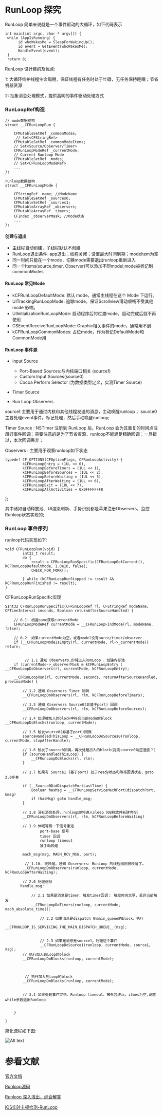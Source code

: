 # RunLoop 探究

RunLoop  简单来说就是一个事件驱动的大循环，如下代码表示

	int main(int argc, char * argv[]) {
     while (AppIsRunning) {
          id whoWakesMe = SleepForWakingUp();
          id event = GetEvent(whoWakesMe);
          HandleEvent(event);
     }
     return 0;

RunLoop 设计目的及优点:

1: 大循环维护线程生命周期，保证线程有任务时处于忙碌，无任务保持睡眠；节省机器资源

2: 抽象消息处理模式，提供高明的事件驱动处理方式


### RunLoopRef构造
	
	
		
	// mode数据结构
	struct __CFRunLoopRun {
 
	    CFMutableSetRef _commonModes;
	     // Set<CFStringRef>
	    CFMutableSetRef _commonModeItems; 
	    // Set<Source/Observer/Timer>
	    CFRunLoopModeRef _currentMode; 
	    // Current Runloop Mode
	    CFMutableSetRef _modes; 
	    // Set<CFRunLoopModeRef>
	    ...
	};	

	runloop数据结构
	struct __CFRunLoopMode {
   
    	CFStringRef _name; //ModeName
    	CFMutableSetRef _sources0;
    	CFMutableSetRef _sources1;
    	CFMutableArrayRef _observers;
    	CFMutableArrayRef _timers;
    	CFIndex _observerMask; //Mode状态
		...
	};


####  创建与退出
* 主线程自动创建，子线程默认不创建
* RunLoop退出条件: app退出；线程关闭；设置最大时间到期；modeItem为空
* 同一时间只能在一个mode，切换mode需要退出runloop重新进入
* 同一个Items(source,timer, Observer)可以添加不同model;mode被标记到commonModes


#### RunLoop 常见Mode

* kCFRunLoopDefaultMode: 默认 mode，通常主线程在这个 Mode 下运行。
* UITrackingRunLoopMode: 追踪mode，保证Scrollview滑动顺畅不受其他 mode 影响。
* UIInitializationRunLoopMode: 启动程序后的过渡mode，启动完成后就不再使用
* GSEventReceiveRunLoopMode: Graphic相关事件的mode，通常用不到
* kCFRunLoopCommonModes: 占位mode，作为标记DefaultMode和CommonMode用

 

#### RunLoop 事件源

* Input Source 
	* Port-Based Sources:与内核端口相关 (source1)
	* Custom Input Sources(source0)
	* Cocoa Perform Selector (为数据类型定义，实测Timer Source)
	
* Timer Source

* Run Loop Observers

source1 主要用于通过内核和其他线程发送的消息，主动唤醒runloop；
source0 主要处理event事件，标记处理，然后手动唤醒runloop;

Timer Source : NSTimer 注册到 RunLoop 后，RunLoop 会为其重复的时间点注册好事件回调；需要注意的是为了节省资源，runloop不能满足精确回调；一旦错过，本次回调丢弃；

Observers : 主要用于观察runloop如下状态
	
	typedef CF_OPTIONS(CFOptionFlags, CFRunLoopActivity) {
		    kCFRunLoopEntry = (1UL << 0),
		    kCFRunLoopBeforeTimers = (1UL << 1),
		    kCFRunLoopBeforeSources = (1UL << 2),
		    kCFRunLoopBeforeWaiting = (1UL << 5),
		    kCFRunLoopAfterWaiting = (1UL << 6),
		    kCFRunLoopExit = (1UL << 7),
		    kCFRunLoopAllActivities = 0x0FFFFFFFU
};

其中诸如自动释放池、UI渲染刷新、手势识别都是苹果注册Observers，监控Runloop状态实现的;

### RunLoop 事件序列

runloop代码实现如下:

	void CFRunLoopRun(void) {	
		    int32_t result;    
		    do {
				result = CFRunLoopRunSpecific(CFRunLoopGetCurrent(), kCFRunLoopDefaultMode, 1.0e10, false);
				CHECK_FOR_FORK();
	        
	    	} while (kCFRunLoopRunStopped != result && kCFRunLoopRunFinished != result);
	}



CFRunLoopRunSpecific实现
	
	SInt32 CFRunLoopRunSpecific(CFRunLoopRef rl, CFStringRef modeName, CFTimeInterval seconds, Boolean returnAfterSourceHandled) {    
		
		// 0.1: 根据name获取currentMode
	    CFRunLoopModeRef currentMode = __CFRunLoopFindMode(rl, modeName, false);
	    
	    // 0.2: 如果currentMode为空，或者model没有ource/timer/observer
	    if (__CFRunLoopModeIsEmpty(rl, currentMode, rl->_currentMode))	return;
	   
	   
	  		 // 1.1 通知 Observers,即将进入RunLoop ，创建内存池
		if (currentMode->_observerMask & kCFRunLoopEntry ) __CFRunLoopDoObservers(rl, currentMode, kCFRunLoopEntry);
		
		__CFRunLoopRun(rl, currentMode, seconds, returnAfterSourceHandled, previousMode) {
			
			// 1.2 通知 Observers Timer 回调
			__CFRunLoopDoObservers(rl, rlm, kCFRunLoopBeforeTimers);
			
			// 1.3 通知 Observers Source0(非基于port) 回调
			__CFRunLoopDoObservers(rl, rlm, kCFRunLoopBeforeSources);
			
			// 1.4 处理被加入的block中符合当前mode的block			__CFRunLoopDoBlocks(runloop, currentMode);
			
			// 1.5 触发source0(非基于port)回调
			sourceHandledThisLoop = __CFRunLoopDoSources0(runloop, currentMode, stopAfterHandle);
			
			// 1.6 触发了source0回调，再次处理加入的block(提高source0响应速度？)
			if (sourceHandledThisLoop) {
				__CFRunLoopDoBlocks(rl, rlm);
			}

			// 1.7 如果有 Source1 (基于port) 处于ready状态和等待回调状态，goto 2.0步奏
			
			if (__Source0DidDispatchPortLastTime) {
                Boolean hasMsg = __CFRunLoopServiceMachPort(dispatchPort, &msg)
                if (hasMsg) goto handle_msg;
            }

			// 1.8 没有消息处理，runloop即将进入sleep（OB释放并新建内存）
			__CFRunLoopDoObservers(rl, rlm, kCFRunLoopBeforeWaiting)
		
			// 1.9 休眠等待一下信号激活 
					port-base 信号
					timer 回调
					runloop timeout
					被手动唤醒
					
			mach_msg(msg, MACH_RCV_MSG, port); 
	
			 // 1.10. 被唤醒，通知 Observers: RunLoop 的线程刚刚被唤醒了。
            __CFRunLoopDoObservers(runloop, currentMode, kCFRunLoopAfterWaiting);
            
            // 2.0 处理信号
           handle_msg:
           
           		// 2.1 如果是消息是timer，触发timer回调； 触发时间太早，丢弃当前触发
           		__CFRunLoopDoTimers(runloop, currentMode, mach_absolute_time())
           	
     		      	// 2.2 如果消息是dispatch 到main_quene的block，执行
					__CFRUNLOOP_IS_SERVICING_THE_MAIN_DISPATCH_QUEUE__(msg);

			
					// 2.3 如果是消息是source1，处理这个事件
					__CFRunLoopDoSource1(runloop, currentMode, source1, msg);
			// 执行加入到Loop的block
            __CFRunLoopDoBlocks(runloop, currentMode);
            
				
			
			 // 执行加入到Loop的block
            __CFRunLoopDoBlocks(runloop, currentMode);
 
 
            // 3.1 如果处理事件完毕、Runloop timeout、被外包终止，itmes为空,设置while参数退出Runloop
            
					
		}
		
	}


简化流程如下图: 

![Alt text](https://github.com/Ambtion/ambtion.github.io/blob/master/imageSource/runloop/runLoopSource.png?raw=ture)


# 参看文献

[官方文档](https://developer.apple.com/library/archive/documentation/Cocoa/Conceptual/Multithreading/RunLoopManagement/RunLoopManagement.html)

[Runloop源码](https://opensource.apple.com/source/CF/CF-1151.16/CFRunLoop.c)

[Runloop 深入浅出，综合解答
](https://blog.csdn.net/hherima/article/details/51746125)

[iOS实时卡顿检测-RunLoop](https://www.jianshu.com/p/d0aab0eb8ce4)


 
